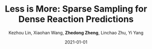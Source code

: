 ---
title: "Less is More: Sparse Sampling for Dense Reaction Predictions"
collection: publications
permalink: /publication/2021-01-01-Less-is-More-Sparse-Sampling-for-Dense-Reaction-Predictions
date: 2021-01-01
doi: 
venue: 'CVPRW'
paperurl: 'https://zdzheng.xyz/files/CVPRW2021_EEV.pdf'
code: 'https://github.com/HenryLittle/EEV-Challenge-2021'
author: 'Kezhou Lin,  Xiaohan Wang,  <strong>Zhedong Zheng</strong>,  Linchao Zhu,  Yi Yang'
citation: ' Kezhou Lin,  Xiaohan Wang,  Zhedong Zheng,  Linchao Zhu,  Yi Yang, &quot;Less is More: Sparse Sampling for Dense Reaction Predictions.&quot; CVPRW, 2021.'
pub_year: '2021'
bib: >
    '@inproceedings{lin2021more,
    author = "Lin, Kezhou and Wang, Xiaohan and Zheng, Zhedong and Zhu, Linchao and Yang, Yi",
    title = "Less is More: Sparse Sampling for Dense Reaction Predictions",
    year = "2021",
    booktitle = "CVPRW",
    url = "https://zdzheng.xyz/files/CVPRW2021\_EEV.pdf",
    code = "https://github.com/HenryLittle/EEV-Challenge-2021"
    }'
---